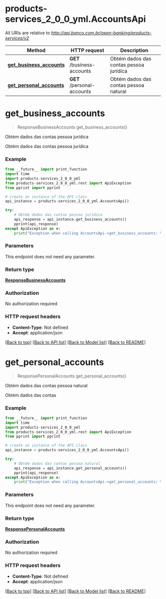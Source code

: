 # products-services_2_0_0_yml.AccountsApi

All URIs are relative to *http://api.banco.com.br/open-banking/products-services/v2*

Method | HTTP request | Description
------------- | ------------- | -------------
[**get_business_accounts**](AccountsApi.md#get_business_accounts) | **GET** /business-accounts | Obtém dados das contas pessoa jurídica
[**get_personal_accounts**](AccountsApi.md#get_personal_accounts) | **GET** /personal-accounts | Obtém dados das contas pessoa natural

# **get_business_accounts**
> ResponseBusinessAccounts get_business_accounts()

Obtém dados das contas pessoa jurídica

Obtém dados das contas pessoa jurídica

### Example
```python
from __future__ import print_function
import time
import products-services_2_0_0_yml
from products-services_2_0_0_yml.rest import ApiException
from pprint import pprint

# create an instance of the API class
api_instance = products-services_2_0_0_yml.AccountsApi()

try:
    # Obtém dados das contas pessoa jurídica
    api_response = api_instance.get_business_accounts()
    pprint(api_response)
except ApiException as e:
    print("Exception when calling AccountsApi->get_business_accounts: %s\n" % e)
```

### Parameters
This endpoint does not need any parameter.

### Return type

[**ResponseBusinessAccounts**](ResponseBusinessAccounts.md)

### Authorization

No authorization required

### HTTP request headers

 - **Content-Type**: Not defined
 - **Accept**: application/json

[[Back to top]](#) [[Back to API list]](../README.md#documentation-for-api-endpoints) [[Back to Model list]](../README.md#documentation-for-models) [[Back to README]](../README.md)

# **get_personal_accounts**
> ResponsePersonalAccounts get_personal_accounts()

Obtém dados das contas pessoa natural

Obtém dados das contas

### Example
```python
from __future__ import print_function
import time
import products-services_2_0_0_yml
from products-services_2_0_0_yml.rest import ApiException
from pprint import pprint

# create an instance of the API class
api_instance = products-services_2_0_0_yml.AccountsApi()

try:
    # Obtém dados das contas pessoa natural
    api_response = api_instance.get_personal_accounts()
    pprint(api_response)
except ApiException as e:
    print("Exception when calling AccountsApi->get_personal_accounts: %s\n" % e)
```

### Parameters
This endpoint does not need any parameter.

### Return type

[**ResponsePersonalAccounts**](ResponsePersonalAccounts.md)

### Authorization

No authorization required

### HTTP request headers

 - **Content-Type**: Not defined
 - **Accept**: application/json

[[Back to top]](#) [[Back to API list]](../README.md#documentation-for-api-endpoints) [[Back to Model list]](../README.md#documentation-for-models) [[Back to README]](../README.md)

